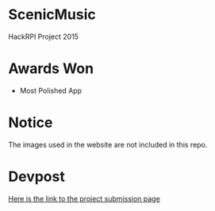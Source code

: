 # ScenicMusic
HackRPI Project
2015

# Awards Won
* Most Polished App

# Notice
The images used in the website are not included in this repo.

# Devpost
[Here is the link to the project submission page](http://devpost.com/software/scenicmusic)
